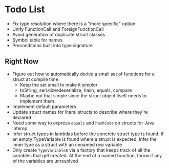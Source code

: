 # Todo List
* Fix type resolution where there is a "more specific" option
* Unify FunctionCall and ForeignFunctionCall
* Avoid generation of duplicate struct classes
* Symbol table for names
* Preconditions built into type signature

## Right Now
* Figure out how to automatically derive a small set of functions for a struct at compile time
  * Keep the set small to make it simpler
  * toString, serialize/deserialize, hash, equals, compare
  * Maybe not that simple since the struct object itself needs to implement them
* Implement default parameters
* Update struct names for literal structs to describe where they're declared
* Need some way to express `equals` and `hashCode` on structs for Java interop
* Infer struct types in lambdas before the concrete struct type is found. If an empty TypeVariable is found where a struct is expected, infer the inner type as a struct with an unnamed row variable
* Only create `TypeVariable`s via a factory that keeps track of all the variables that get created. At the end of a named function, throw if any of the variables are unresolved
